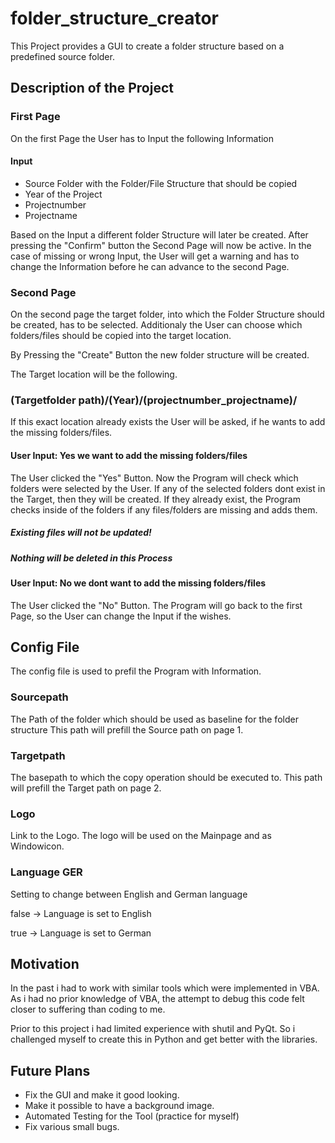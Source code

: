 # folder_structure_creator
This Project provides a GUI to create a folder structure based on a predefined source folder.


## Description of the Project

### First Page
On the first Page the User has to Input the following Information

#### Input
- Source Folder with the Folder/File Structure that should be copied
- Year of the Project
- Projectnumber
- Projectname

Based on the Input a different folder Structure will later be created.
After pressing the "Confirm" button the Second Page will now be active. 
In the case of missing or wrong Input, the User will get a warning and has to change the Information
before he can advance to the second Page. 


### Second Page

On the second page the target folder, into which the Folder Structure should be created, has to be selected.
Additionaly the User can choose which folders/files should be copied into the target location.

By Pressing the "Create" Button the new folder structure will be created.

The Target location will be the following.

### (Targetfolder path)/(Year)/(projectnumber_projectname)/

If this exact location already exists the User will be asked, if he wants to add the missing folders/files.

#### User Input: Yes we want to add the missing folders/files
The User clicked the "Yes" Button. Now the Program will check which folders were selected by the User.
If any of the selected folders dont exist in the Target, then they will be created.
If they already exist, the Program checks inside of the folders if any files/folders are missing and adds them.

##### Existing files will not be updated!
##### Nothing will be deleted in this Process

#### User Input: No we dont want to add the missing folders/files
The User clicked the "No" Button. The Program will go back to the first Page, so the User can change the Input if the wishes. 


## Config File
The config file is used to prefil the Program with Information.

### Sourcepath
The Path of the folder which should be used as baseline for the folder structure
This path will prefill the Source path on page 1.

### Targetpath
The basepath to which the copy operation should be executed to.
This path will prefill the Target path on page 2.

### Logo
Link to the Logo. The logo will be used on the Mainpage and as Windowicon.

### Language GER
Setting to change between English and German language

false -> Language is set to English

true -> Language is set to German

## Motivation 
In the past i had to work with similar tools which were implemented in VBA.
As i had no prior knowledge of VBA, the attempt to debug this code 
felt closer to suffering than coding to me.

Prior to this project i had limited experience with shutil and PyQt. 
So i challenged myself to create this in Python and get better with the libraries. 


## Future Plans
- Fix the GUI and make it good looking.
- Make it possible to have a background image.
- Automated Testing for the Tool (practice for myself)
- Fix various small bugs. 
